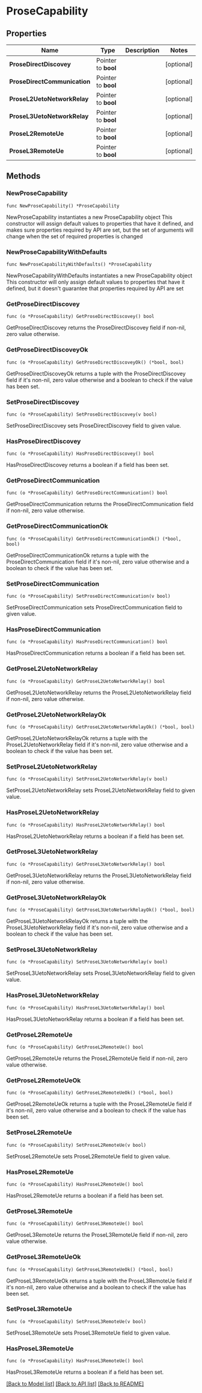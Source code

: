 # ProseCapability

## Properties

Name | Type | Description | Notes
------------ | ------------- | ------------- | -------------
**ProseDirectDiscovey** | Pointer to **bool** |  | [optional] 
**ProseDirectCommunication** | Pointer to **bool** |  | [optional] 
**ProseL2UetoNetworkRelay** | Pointer to **bool** |  | [optional] 
**ProseL3UetoNetworkRelay** | Pointer to **bool** |  | [optional] 
**ProseL2RemoteUe** | Pointer to **bool** |  | [optional] 
**ProseL3RemoteUe** | Pointer to **bool** |  | [optional] 

## Methods

### NewProseCapability

`func NewProseCapability() *ProseCapability`

NewProseCapability instantiates a new ProseCapability object
This constructor will assign default values to properties that have it defined,
and makes sure properties required by API are set, but the set of arguments
will change when the set of required properties is changed

### NewProseCapabilityWithDefaults

`func NewProseCapabilityWithDefaults() *ProseCapability`

NewProseCapabilityWithDefaults instantiates a new ProseCapability object
This constructor will only assign default values to properties that have it defined,
but it doesn't guarantee that properties required by API are set

### GetProseDirectDiscovey

`func (o *ProseCapability) GetProseDirectDiscovey() bool`

GetProseDirectDiscovey returns the ProseDirectDiscovey field if non-nil, zero value otherwise.

### GetProseDirectDiscoveyOk

`func (o *ProseCapability) GetProseDirectDiscoveyOk() (*bool, bool)`

GetProseDirectDiscoveyOk returns a tuple with the ProseDirectDiscovey field if it's non-nil, zero value otherwise
and a boolean to check if the value has been set.

### SetProseDirectDiscovey

`func (o *ProseCapability) SetProseDirectDiscovey(v bool)`

SetProseDirectDiscovey sets ProseDirectDiscovey field to given value.

### HasProseDirectDiscovey

`func (o *ProseCapability) HasProseDirectDiscovey() bool`

HasProseDirectDiscovey returns a boolean if a field has been set.

### GetProseDirectCommunication

`func (o *ProseCapability) GetProseDirectCommunication() bool`

GetProseDirectCommunication returns the ProseDirectCommunication field if non-nil, zero value otherwise.

### GetProseDirectCommunicationOk

`func (o *ProseCapability) GetProseDirectCommunicationOk() (*bool, bool)`

GetProseDirectCommunicationOk returns a tuple with the ProseDirectCommunication field if it's non-nil, zero value otherwise
and a boolean to check if the value has been set.

### SetProseDirectCommunication

`func (o *ProseCapability) SetProseDirectCommunication(v bool)`

SetProseDirectCommunication sets ProseDirectCommunication field to given value.

### HasProseDirectCommunication

`func (o *ProseCapability) HasProseDirectCommunication() bool`

HasProseDirectCommunication returns a boolean if a field has been set.

### GetProseL2UetoNetworkRelay

`func (o *ProseCapability) GetProseL2UetoNetworkRelay() bool`

GetProseL2UetoNetworkRelay returns the ProseL2UetoNetworkRelay field if non-nil, zero value otherwise.

### GetProseL2UetoNetworkRelayOk

`func (o *ProseCapability) GetProseL2UetoNetworkRelayOk() (*bool, bool)`

GetProseL2UetoNetworkRelayOk returns a tuple with the ProseL2UetoNetworkRelay field if it's non-nil, zero value otherwise
and a boolean to check if the value has been set.

### SetProseL2UetoNetworkRelay

`func (o *ProseCapability) SetProseL2UetoNetworkRelay(v bool)`

SetProseL2UetoNetworkRelay sets ProseL2UetoNetworkRelay field to given value.

### HasProseL2UetoNetworkRelay

`func (o *ProseCapability) HasProseL2UetoNetworkRelay() bool`

HasProseL2UetoNetworkRelay returns a boolean if a field has been set.

### GetProseL3UetoNetworkRelay

`func (o *ProseCapability) GetProseL3UetoNetworkRelay() bool`

GetProseL3UetoNetworkRelay returns the ProseL3UetoNetworkRelay field if non-nil, zero value otherwise.

### GetProseL3UetoNetworkRelayOk

`func (o *ProseCapability) GetProseL3UetoNetworkRelayOk() (*bool, bool)`

GetProseL3UetoNetworkRelayOk returns a tuple with the ProseL3UetoNetworkRelay field if it's non-nil, zero value otherwise
and a boolean to check if the value has been set.

### SetProseL3UetoNetworkRelay

`func (o *ProseCapability) SetProseL3UetoNetworkRelay(v bool)`

SetProseL3UetoNetworkRelay sets ProseL3UetoNetworkRelay field to given value.

### HasProseL3UetoNetworkRelay

`func (o *ProseCapability) HasProseL3UetoNetworkRelay() bool`

HasProseL3UetoNetworkRelay returns a boolean if a field has been set.

### GetProseL2RemoteUe

`func (o *ProseCapability) GetProseL2RemoteUe() bool`

GetProseL2RemoteUe returns the ProseL2RemoteUe field if non-nil, zero value otherwise.

### GetProseL2RemoteUeOk

`func (o *ProseCapability) GetProseL2RemoteUeOk() (*bool, bool)`

GetProseL2RemoteUeOk returns a tuple with the ProseL2RemoteUe field if it's non-nil, zero value otherwise
and a boolean to check if the value has been set.

### SetProseL2RemoteUe

`func (o *ProseCapability) SetProseL2RemoteUe(v bool)`

SetProseL2RemoteUe sets ProseL2RemoteUe field to given value.

### HasProseL2RemoteUe

`func (o *ProseCapability) HasProseL2RemoteUe() bool`

HasProseL2RemoteUe returns a boolean if a field has been set.

### GetProseL3RemoteUe

`func (o *ProseCapability) GetProseL3RemoteUe() bool`

GetProseL3RemoteUe returns the ProseL3RemoteUe field if non-nil, zero value otherwise.

### GetProseL3RemoteUeOk

`func (o *ProseCapability) GetProseL3RemoteUeOk() (*bool, bool)`

GetProseL3RemoteUeOk returns a tuple with the ProseL3RemoteUe field if it's non-nil, zero value otherwise
and a boolean to check if the value has been set.

### SetProseL3RemoteUe

`func (o *ProseCapability) SetProseL3RemoteUe(v bool)`

SetProseL3RemoteUe sets ProseL3RemoteUe field to given value.

### HasProseL3RemoteUe

`func (o *ProseCapability) HasProseL3RemoteUe() bool`

HasProseL3RemoteUe returns a boolean if a field has been set.


[[Back to Model list]](../README.md#documentation-for-models) [[Back to API list]](../README.md#documentation-for-api-endpoints) [[Back to README]](../README.md)


